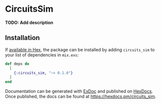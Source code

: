 # CircuitsSim

**TODO: Add description**

## Installation

If [available in Hex](https://hex.pm/docs/publish), the package can be installed
by adding `circuits_sim` to your list of dependencies in `mix.exs`:

```elixir
def deps do
  [
    {:circuits_sim, "~> 0.1.0"}
  ]
end
```

Documentation can be generated with [ExDoc](https://github.com/elixir-lang/ex_doc)
and published on [HexDocs](https://hexdocs.pm). Once published, the docs can
be found at <https://hexdocs.pm/circuits_sim>.

